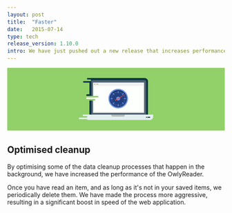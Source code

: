 ```yaml
---
layout: post
title:  "Faster"
date:   2015-07-14
type: tech
release_version: 1.10.0
intro: We have just pushed out a new release that increases performance across the board.
---
```


![Increased Performance](img/increased-performance.png)

## Optimised cleanup

By optimising some of the data cleanup processes that happen in the background, we have increased the performance of the OwlyReader.

Once you have read an item, and as long as it's not in your saved items, we periodically delete them. We have made the process more aggressive, resulting in a significant boost in speed of the web application.

